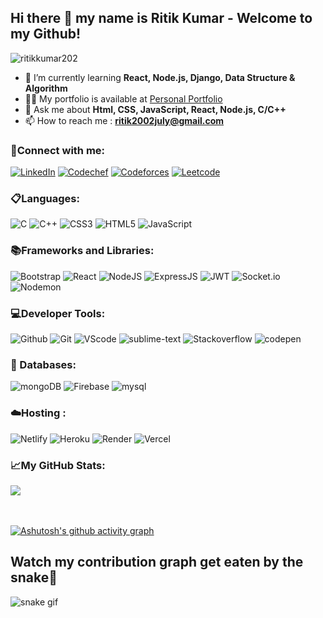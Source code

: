 <h2>Hi there 👋 my name is Ritik Kumar - Welcome to my Github!</h2>

<p align="left"> <img src="https://komarev.com/ghpvc/?username=ritikkumar202&label=Profile%20views&color=0e75b6&style=for-the-badge" alt="ritikkumar202" /> </p>

- 🌱 I’m currently learning **React, Node.js, Django, Data Structure & Algorithm**
- 👨‍💻 My portfolio is available at [Personal Portfolio](https://ritikkumar202.github.io/portfolio/)
- 💬 Ask me about **Html, CSS, JavaScript, React, Node.js, C/C++**
- 📫 How to reach me : **ritik2002july@gmail.com**

<h3 align="left">💬Connect with me:</h3>
<p align="left">
<a href="https://linkedin.com/in/ritikkumar202"><img src="https://img.shields.io/badge/LinkedIn-%230077B5.svg?logo=linkedin&amp;logoColor=white&style=for-the-badge" alt="LinkedIn"></a> 
<a href="https://codechef.com/users/dreamer365"><img src="https://img.shields.io/badge/CodeChef-%23964B00.svg?style=for-the-badge&logo=CodeChef&logoColor=white" alt="Codechef"></a>
<a href="https://codeforces.com/profile/error_202"><img src="https://img.shields.io/badge/Codeforces-%2339457E.svg?logo=codeforces&amp;logoColor=white&style=for-the-badge" alt="Codeforces"></a>
<a href="https://leetcode.com/error_202"><img src="https://img.shields.io/badge/LeetCode-000000?style=for-the-badge&logo=LeetCode&logoColor=#d16c06" alt="Leetcode"></a>
</p>

<h3 align="left">📋Languages:</h3>
<p><img src="https://img.shields.io/badge/c-%2300599C.svg?style=for-the-badge&amp;logo=c&amp;logoColor=white" alt="C"> <img src="https://img.shields.io/badge/c++-%2300599C.svg?style=for-the-badge&amp;logo=c%2B%2B&amp;logoColor=white" alt="C++"> <img src="https://img.shields.io/badge/css3-%231572B6.svg?style=for-the-badge&amp;logo=css3&amp;logoColor=white" alt="CSS3"> <img src="https://img.shields.io/badge/html5-%23E34F26.svg?style=for-the-badge&amp;logo=html5&amp;logoColor=white" alt="HTML5">  <img src="https://img.shields.io/badge/javascript-%23323330.svg?style=for-the-badge&amp;logo=javascript&amp;logoColor=%23F7DF1E" alt="JavaScript">         </p>

<h3 align="left">📚Frameworks and Libraries:</h3>
<p>
  <img src="https://img.shields.io/badge/bootstrap-%238511FA.svg?style=for-the-badge&logo=bootstrap&logoColor=white" alt="Bootstrap">
  <img src="https://img.shields.io/badge/react-%2320232a.svg?style=for-the-badge&amp;logo=react&amp;logoColor=%2361DAFB" alt="React"> <img src="https://img.shields.io/badge/node.js-6DA55F?style=for-the-badge&amp;logo=node.js&amp;logoColor=white" alt="NodeJS"> <img src="https://img.shields.io/badge/express.js-%23404d59.svg?style=for-the-badge&logo=express&logoColor=%2361DAFB" alt="ExpressJS"> <img src="https://img.shields.io/badge/JWT-black?style=for-the-badge&logo=JSON%20web%20tokens" alt="JWT"> <img src="https://img.shields.io/badge/Socket.io-black?style=for-the-badge&logo=socket.io&badgeColor=010101" alt="Socket.io"> <img src="https://img.shields.io/badge/NODEMON-%23323330.svg?style=for-the-badge&logo=nodemon&logoColor=%BBDEAD" alt="Nodemon">
</p>  

<h3 align="left">💻Developer Tools:</h3>
<p>
  <img src="https://img.shields.io/badge/github-%2320232a.svg?style=for-the-badge&amp;logo=github&amp;logoColor=white" alt="Github"> <img src="https://img.shields.io/badge/git-%23E34F26.svg?style=for-the-badge&amp;logo=git&amp;logoColor=white" alt="Git"> <img src="https://img.shields.io/badge/Visual%20Studio%20Code-0078d7.svg?style=for-the-badge&logo=visual-studio-code&logoColor=white" alt="VScode"> <img src="https://img.shields.io/badge/sublime_text-%23575757.svg?style=for-the-badge&logo=sublime-text&logoColor=important" alt="sublime-text"> <img src="https://img.shields.io/badge/-Stackoverflow-FE7A16?style=for-the-badge&logo=stack-overflow&logoColor=white" alt="Stackoverflow"> <img src="https://img.shields.io/badge/Codepen-000000?style=for-the-badge&logo=codepen&logoColor=white" alt="codepen">
</p>

<h3 align="left">💾 Databases: </h3>
<p>
  <img src="https://img.shields.io/badge/MongoDB-4EA94B?style=for-the-badge&amp;logo=mongoDB&amp;logoColor=white" alt="mongoDB">
<img src="https://img.shields.io/badge/Firebase-039BE5?style=for-the-badge&amp;logo=Firebase&amp;logoColor=white" alt="Firebase">
  <img src="https://img.shields.io/badge/mysql-%2300f.svg?style=for-the-badge&logo=mysql&logoColor=white" alt="mysql">
</p>  

<h3 align="left">☁️Hosting :</h3>
<p>
  <img src="https://img.shields.io/badge/netlify-%23000000.svg?style=for-the-badge&amp;logo=netlify&amp;logoColor=#00C7B7" alt="Netlify"> <img src="https://img.shields.io/badge/heroku-%23430098.svg?style=for-the-badge&amp;logo=heroku&amp;logoColor=white" alt="Heroku"> <img src="https://img.shields.io/badge/Render-%46E3B7.svg?style=for-the-badge&logo=render&logoColor=white" alt="Render"> <img src="https://img.shields.io/badge/vercel-%23000000.svg?style=for-the-badge&logo=vercel&logoColor=white" alt="Vercel">
</p>  

<h3 align="left">📈My GitHub Stats:</h3>

<p>
  <picture>
<source
  srcset="https://github-readme-stats.vercel.app/api?username=ritikkumar202&show_icons=true&theme=dark"
  media="(prefers-color-scheme: dark)"
/>
<img src="https://github-readme-stats.vercel.app/api?username=ritikkumar202&show_icons=true" />
</picture> <br><br>
<img src="https://github-readme-streak-stats.herokuapp.com/?user=ritikkumar202&amp;theme=dark&amp;hide_border=false" alt=""><br><br>
<img src="https://github-readme-stats.vercel.app/api/top-langs/?username=ritikkumar202&amp;theme=dark&amp;hide_border=false&amp;include_all_commits=false&amp;count_private=false&amp;layout=compact" alt="">
</p>

[![Ashutosh's github activity graph](https://github-readme-activity-graph.vercel.app/graph?username=RitikKumar202&bg_color=ffcfe9&color=9e4c98&line=9e4c98&point=403d3d&area=true&hide_border=true)](https://github.com/ashutosh00710/github-readme-activity-graph)

## Watch my contribution graph get eaten by the snake🐍
![snake gif](https://github.com/RitikKumar202/RitikKumar202/blob/output/github-contribution-grid-snake.svg)

